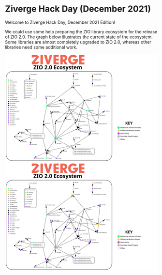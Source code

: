 # Ziverge Hack Day (December 2021)

Welcome to Ziverge Hack Day, December 2021 Edition!

We could use some help preparing the ZIO library ecosystem for the release of ZIO 2.0. The graph below illustrates the current state of the ecosystem. Some libraries are almost completely upgraded to ZIO 2.0, whereas other libraries need some additional work.

![Alt text](./ecosystem.svg)
<img src="./ecosystem.svg">
